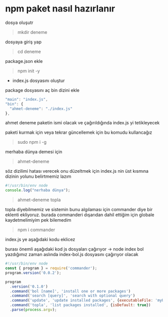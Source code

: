 # npm paket nasıl hazırlanır
dosya oluşutr
> mkdir deneme

dosyaya giriş yap
> cd deneme


package.json ekle
> npm init -y


* index.js dosyasını oluştur

package dosyasını aç bin dizini ekle
```js
"main": "index.js",
"bin": {
  "ahmet-deneme": "./index.js"
},
```


ahmet deneme paketin ismi olacak ve çağırıldığında index.js yi tetikleyecek


paketi kurmak için veya tekrar güncellemek için bu komudu kullancağız
> sudo npm i -g

merhaba dünya demesi için
> ahmet-deneme

söz dizilimi hatası verecek onu düzeltmek için index.js nin üst kısmına dizinin yolunu belirtmemiz lazım

```js
#!/usr/bin/env node
console.log("nerhaba dünya");
```

> ahmet-deneme topla

topla diyebilmemiz ve sistemin bunu algılaması için commander diye bir eklenti ekliyoruz.
burada commanderi dışarıdan dahil ettiğim için globale kaydetmelimiyim pek bilemedim
> npm i commander

index.js ye aşağıdaki kodu eklicez

burası önemli aşağıdaki kod js dosyaları çağırıyor
-> node index bol
yazdığımız zaman aslında index-bol.js dosyasını çağırıyor olacak


```js
#!/usr/bin/env node
const { program } = require('commander');
program.version('0.0.2');

program
  .version('0.1.0')
  .command('bol [name]', 'install one or more packages')
  .command('search [query]', 'search with optional query')
  .command('update', 'update installed packages', {executableFile: 'myUpdateSubCommand'})
  .command('topla', 'list packages installed', {isDefault: true})
  .parse(process.argv);
```
